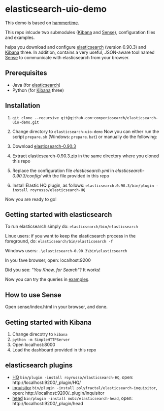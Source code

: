 elasticsearch-uio-demo
======================

This demo is based on [hammertime](https://github.com/s1monw/hammertime).

This repo inlcude two submodules ([Kibana] and [Sense]), configuration
files and examples.

helps you download and configure [elasticsearch] (version
0.90.3) and [Kibana] three. In addition,  contains a very useful, JSON-aware 
tool named [Sense] to communicate with elasticsearch from your browser. 

Prerequisites
--------------
* Java (for [elasticsearch])
* Python (for [Kibana] three)


Installation
--------------

1. ``git clone --recursive git@github.com:comperiosearch/elasticsearch-uio-demo.git``
2. Change directory to ``elasticsearch-uio-demo``
Now you can either run the script ``prepare.sh`` (Windows: ``prepare.bat``) or manually do the following:

3. Download [elasticsearch-0.90.3](https://download.elasticsearch.org/elasticsearch/elasticsearch/elasticsearch-0.90.3.zip)
4. Extract elasticsearch-0.90.3.zip in the same directory where you cloned this repo
5. Replace the configuration file *elasticsearch.yml* in *elasticsearch-0.90.3/config/* with the file provided in this repo
6. Install Elastic HQ plugin, as follows:
	``elasticsearch.0.90.3/bin/plugin -install royrusso/elasticsearch-HQ``

Now you are ready to go!


Getting started with elasticsearch
--------------

To run elasticsearch simply do:
   ``elasticsearch/bin/elasticsearch``

Linux users: if you want to keep the elasticsearch process in the
   foreground, do:
   ``elasticsearch/bin/elasticsearch -f``

Windows users: ``.\elasticsearch-0.90.3\bin\elasticsearch``

In you fave browser, open:
   localhost:9200 

Did you see: *"You Know, for Search"*? It works!

Now you can try the queries in [examples](examples/).


How to use Sense
-----------------
Open sense/index.html in your browser, and done.

Getting started with Kibana
--------------
1. Change direcotry to ``kibana``
2. ``python -m SimpleHTTPServer``
3. Open localhost:8000
4. Load the dashboard provided in this repo



elasticsearch plugins
--------------
* [HQ](https://github.com/royrusso/elasticsearch-HQ) ``bin/plugin -install royrusso/elasticsearch-HQ``, open: http://localhost:9200/_plugin/HQ/
* [inquisitor](https://github.com/polyfractal/elasticsearch-inquisitor) ``bin/plugin -install polyfractal/elasticsearch-inquisitor``, open: http://localhost:9200/_plugin/inquisitor
* [head](https://github.com/mobz/elasticsearch-head) ``bin/plugin -install mobz/elasticsearch-head``, open: http://localhost:9200/_plugin/head

[elasticsearch]: http://www.elasticsearch.org/
[Kibana]: http://www.elasticsearch.org/overview/kibana/
[Sense]: https://github.com/bleskes/sense/
